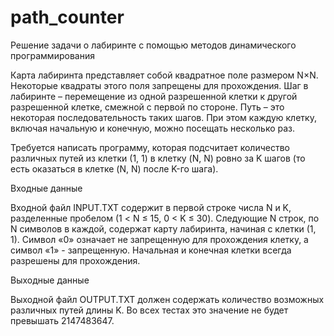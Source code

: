 # path_counter
Решение задачи о лабиринте с помощью методов динамического программирования

Карта лабиринта представляет собой квадратное поле размером N×N. Некоторые квадраты этого поля запрещены для прохождения. Шаг в лабиринте – перемещение из одной разрешенной клетки к другой разрешенной клетке, смежной с первой по стороне. Путь – это некоторая последовательность таких шагов. При этом каждую клетку, включая начальную и конечную, можно посещать несколько раз.

Требуется написать программу, которая подсчитает количество различных путей из клетки (1, 1) в клетку (N, N) ровно за K шагов (то есть оказаться в клетке (N, N) после K-го шага).

Входные данные

Входной файл INPUT.TXT содержит в первой строке числа N и K, разделенные пробелом (1 < N ≤ 15, 0 < K ≤ 30). Следующие N строк, по N символов в каждой, содержат карту лабиринта, начиная с клетки (1, 1). Символ «0» означает не запрещенную для прохождения клетку, а символ «1» - запрещенную. Начальная и конечная клетки всегда разрешены для прохождения.

Выходные данные

Выходной файл OUTPUT.TXT должен содержать количество возможных различных путей длины K. Во всех тестах это значение не будет превышать 2147483647.
